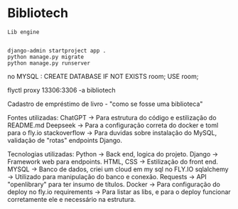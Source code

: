 # Bibliotech
    Lib engine


    django-admin startproject app .
    python manage.py migrate
    python manage.py runserver


no MYSQL :
CREATE DATABASE IF NOT EXISTS room;
USE room;



flyctl proxy 13306:3306 -a bibliotech


Cadastro de empréstimo de livro - "como se fosse uma biblioteca"


Fontes utilizadas:
	ChatGPT -> Para estrutura do código e estilização do README.md
	Deepseek -> Para a configuração correta do docker e toml para o fly.io
	stackoverflow -> Para duvidas sobre instalação do MySQL, validação de "rotas" endpoints Django.


Tecnologias utilizadas:
	Python -> Back end, logica do projeto.
	Django -> Framework web para endpoints.
	HTML, CSS -> Estilização do front end.
	MYSQL -> Banco de dados, criei um cloud em my sql no FLY.IO
	sqlalchemy -> Utilizado para manipulação do banco e conexão.
	Requests -> API "openlibrary" para ter insumo de títulos.
	Docker -> Para configuração do deploy no fly.io
	requirements -> Para listar as libs, e para o deploy funcionar corretamente ele e necessário na estrutura.
    